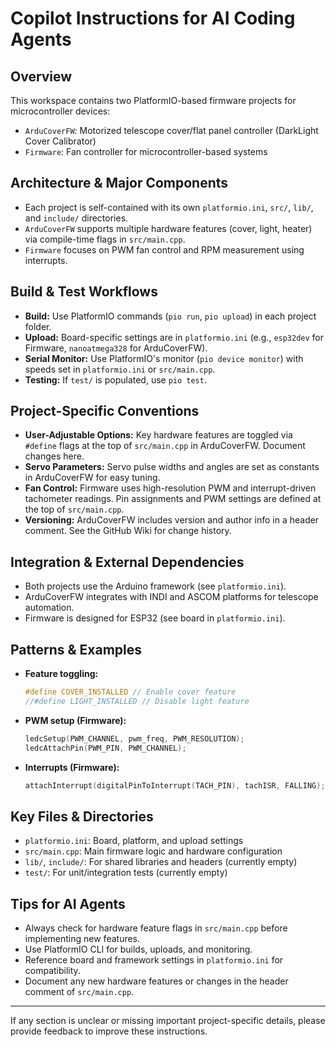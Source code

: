 # Copilot Instructions for AI Coding Agents

## Overview
This workspace contains two PlatformIO-based firmware projects for microcontroller devices:
- `ArduCoverFW`: Motorized telescope cover/flat panel controller (DarkLight Cover Calibrator)
- `Firmware`: Fan controller for microcontroller-based systems

## Architecture & Major Components
- Each project is self-contained with its own `platformio.ini`, `src/`, `lib/`, and `include/` directories.
- `ArduCoverFW` supports multiple hardware features (cover, light, heater) via compile-time flags in `src/main.cpp`.
- `Firmware` focuses on PWM fan control and RPM measurement using interrupts.

## Build & Test Workflows
- **Build:** Use PlatformIO commands (`pio run`, `pio upload`) in each project folder.
- **Upload:** Board-specific settings are in `platformio.ini` (e.g., `esp32dev` for Firmware, `nanoatmega328` for ArduCoverFW).
- **Serial Monitor:** Use PlatformIO's monitor (`pio device monitor`) with speeds set in `platformio.ini` or `src/main.cpp`.
- **Testing:** If `test/` is populated, use `pio test`.

## Project-Specific Conventions
- **User-Adjustable Options:** Key hardware features are toggled via `#define` flags at the top of `src/main.cpp` in ArduCoverFW. Document changes here.
- **Servo Parameters:** Servo pulse widths and angles are set as constants in ArduCoverFW for easy tuning.
- **Fan Control:** Firmware uses high-resolution PWM and interrupt-driven tachometer readings. Pin assignments and PWM settings are defined at the top of `src/main.cpp`.
- **Versioning:** ArduCoverFW includes version and author info in a header comment. See the GitHub Wiki for change history.

## Integration & External Dependencies
- Both projects use the Arduino framework (see `platformio.ini`).
- ArduCoverFW integrates with INDI and ASCOM platforms for telescope automation.
- Firmware is designed for ESP32 (see board in `platformio.ini`).

## Patterns & Examples
- **Feature toggling:**
  ```cpp
  #define COVER_INSTALLED // Enable cover feature
  //#define LIGHT_INSTALLED // Disable light feature
  ```
- **PWM setup (Firmware):**
  ```cpp
  ledcSetup(PWM_CHANNEL, pwm_freq, PWM_RESOLUTION);
  ledcAttachPin(PWM_PIN, PWM_CHANNEL);
  ```
- **Interrupts (Firmware):**
  ```cpp
  attachInterrupt(digitalPinToInterrupt(TACH_PIN), tachISR, FALLING);
  ```

## Key Files & Directories
- `platformio.ini`: Board, platform, and upload settings
- `src/main.cpp`: Main firmware logic and hardware configuration
- `lib/`, `include/`: For shared libraries and headers (currently empty)
- `test/`: For unit/integration tests (currently empty)

## Tips for AI Agents
- Always check for hardware feature flags in `src/main.cpp` before implementing new features.
- Use PlatformIO CLI for builds, uploads, and monitoring.
- Reference board and framework settings in `platformio.ini` for compatibility.
- Document any new hardware features or changes in the header comment of `src/main.cpp`.

---

If any section is unclear or missing important project-specific details, please provide feedback to improve these instructions.